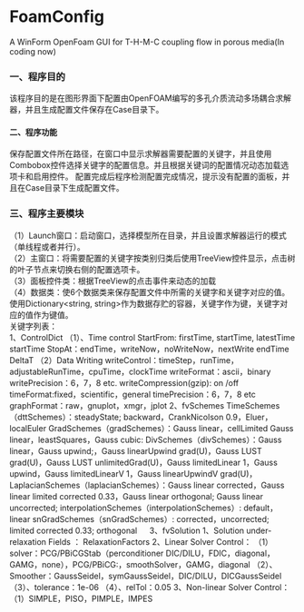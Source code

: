 # FoamConfig
A WinForm OpenFoam GUI for T-H-M-C coupling flow in porous media(In coding now)
### 一、程序目的
该程序目的是在图形界面下配置由OpenFOAM编写的多孔介质流动多场耦合求解器，并且生成配置文件保存在Case目录下。
#### 二、程序功能
保存配置文件所在路径，在窗口中显示求解器需要配置的关键字，并且使用Combobox控件选择关键字的配置信息。并且根据关键词的配置情况动态加载选项卡和启用控件。
配置完成后程序检测配置完成情况，提示没有配置的面板，并且在Case目录下生成配置文件。
### 三、程序主要模块
（1）Launch窗口：启动窗口，选择模型所在目录，并且设置求解器运行的模式（单线程或者并行）。  
（2）主窗口：将需要配置的关键字按类别归类后使用TreeView控件显示，点击树的叶子节点来切换右侧的配置选项卡。  
（3）面板控件类：根据TreeView的点击事件来动态的加载  
（4）数据类：使6个数据类来保存配置文件中所需的关键字和关键字对应的值。使用Dictionary<string, string>作为数据存贮的容器，关键字作为键，关键字对应的值作为键值。  
关键字列表：    
1、ControlDict
（1）、Time control
StartFrom: firstTime, startTime, latestTime
					startTime
StopAt：endTime，writeNow，noWriteNow，nextWrite
							endTime
DeltaT
（2）Data Writing
writeControl：timeStep，runTime，adjustableRunTime，cpuTime，clockTime
writeFormat：ascii，binary
writePrecision：6，7，8 etc.
writeCompression(gzip): on /off
timeFormat:fixed，scientific，general
timePrecision：6，7，8 etc
graphFormat：raw，gnuplot，xmgr，jplot
2、fvSchemes
TimeSchemes（dttSchemes）：steadyState; backward，CrankNicolson 0.9，Eluer，localEuler
GradSchemes（gradSchemes）：Gauss linear，cellLimited Gauss linear，leastSquares，Gauss cubic:
DivSchemes（divSchemes）：Gauss linear，Gauss upwind;，Gauss linearUpwind grad(U)，Gauss LUST grad(U)，Gauss LUST unlimitedGrad(U)，Gauss limitedLinear 1，Gauss upwind，Gauss limitedLinearV 1，Gauss linearUpwindV grad(U)，
LaplacianSchemes（laplacianSchemes）：Gauss linear corrected，Gauss linear limited corrected 0.33，Gauss linear orthogonal; Gauss linear uncorrected;
interpolationSchemes（interpolationSchemes）: default，linear
snGradSchemes（snGradSchemes）: corrected，uncorrected; limited corrected 0.33; orthogonal
 
3、fvSolution
1、Solution under-relaxation
Fields ：
RelaxationFactors
2、Linear Solver Control：
（1）solver：PCG/PBiCGStab（perconditioner DIC/DILU，FDIC，diagonal，GAMG，none），PCG/PBiCG:，smoothSolver，GAMG，diagonal
（2）、Smoother：GaussSeidel，symGaussSeidel，DIC/DILU，DICGaussSeidel
（3）、tolerance：1e-06
（4）、relTol：0.05
3、Non-linear Solver Control：
（1）SIMPLE，PISO，PIMPLE，IMPES
